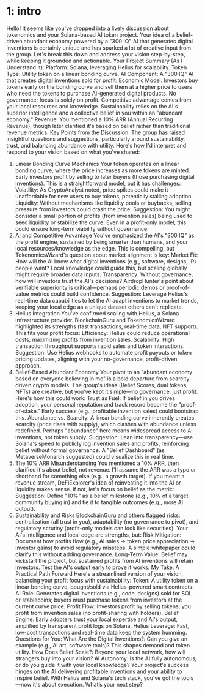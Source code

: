 # 1: intro

Hello! It seems like you've dropped into a lively discussion about tokenomics and your Solana-based AI token project. Your idea of a belief-driven abundant economy powered by a "300 IQ" AI that generates digital inventions is certainly unique and has sparked a lot of creative input from the group. Let's break this down and address your vision step-by-step, while keeping it grounded and actionable.
Your Project Summary (As I Understand It):
Platform: Solana, leveraging Helius for scalability.
Token Type: Utility token on a linear bonding curve.
AI Component: A "300 IQ" AI that creates digital inventions sold for profit.
Economic Model: 
Investors buy tokens early on the bonding curve and sell them at a higher price to users who need the tokens to purchase AI-generated digital products.
No governance; focus is solely on profit.
Competitive advantage comes from your local resources and knowledge.
Sustainability relies on the AI's superior intelligence and a collective belief in you within an "abundant economy."
Revenue: You mentioned a 10% ARR (Annual Recurring Revenue), though later clarified it's based on belief rather than traditional revenue metrics.
Key Points from the Discussion:
The group has raised insightful questions and suggestions, particularly around sustainability, trust, and balancing abundance with utility. Here's how I'd interpret and respond to your vision based on what you've shared:
1. Linear Bonding Curve Mechanics
Your token operates on a linear bonding curve, where the price increases as more tokens are minted. Early investors profit by selling to later buyers (those purchasing digital inventions). This is a straightforward model, but it has challenges:
Volatility: As CryptoAnalyst noted, price spikes could make it unaffordable for new users to buy tokens, potentially stalling adoption.
Liquidity: Without mechanisms like liquidity pools or buybacks, selling pressure from investors could crash the price.
Suggestion: You might consider a small portion of profits (from invention sales) being used to seed liquidity or stabilize the curve. Even in a profit-only model, this could ensure long-term viability without governance.
2. AI and Competitive Advantage
You've emphasized the AI's "300 IQ" as the profit engine, sustained by being smarter than humans, and your local resources/knowledge as the edge. This is compelling, but TokenomicsWizard's question about market alignment is key:
Market Fit: How will the AI know what digital inventions (e.g., software, designs, IP) people want? Local knowledge could guide this, but scaling globally might require broader data inputs.
Transparency: Without governance, how will investors trust the AI's decisions? AirdropHunter's point about verifiable superiority is critical—perhaps periodic demos or proof-of-value metrics could build confidence.
Suggestion: Leverage Helius's real-time data capabilities to let the AI adapt inventions to market trends, keeping your local edge as a unique dataset others can't replicate.
3. Helius Integration
You've confirmed scaling with Helius, a Solana infrastructure provider. BlockchainGuru and TokenomicsWizard highlighted its strengths (fast transactions, real-time data, NFT support). This fits your profit focus:
Efficiency: Helius could reduce operational costs, maximizing profits from invention sales.
Scalability: High transaction throughput supports rapid sales and token interactions.
Suggestion: Use Helius webhooks to automate profit payouts or token pricing updates, aligning with your no-governance, profit-driven approach.
4. Belief-Based Abundant Economy
Your pivot to an "abundant economy based on everyone believing in me" is a bold departure from scarcity-driven crypto models. The group's ideas (Belief Scores, dual tokens, NFTs) are creative, but you've kept it simple—no governance, just profit. Here's how this could work:
Trust as Fuel: If belief in you drives adoption, your personal reputation and track record become the "proof-of-stake." Early success (e.g., profitable invention sales) could bootstrap this.
Abundance vs. Scarcity: A linear bonding curve inherently creates scarcity (price rises with supply), which clashes with abundance unless redefined. Perhaps "abundance" here means widespread access to AI inventions, not token supply.
Suggestion: Lean into transparency—use Solana's speed to publicly log invention sales and profits, reinforcing belief without formal governance. A "Belief Dashboard" (as MetaverseMonarch suggested) could visualize this in real time.
5. The 10% ARR Misunderstanding
You mentioned a 10% ARR, then clarified it's about belief, not revenue. I'll assume the ARR was a typo or shorthand for something else (e.g., a growth target). If you meant a revenue stream, DeFiExplorer's idea of reinvesting it into the AI or liquidity makes sense. If not, let's focus on belief as the metric:
Suggestion: Define "10%" as a belief milestone (e.g., 10% of a target community buying in) and tie it to tangible outcomes (e.g., more AI output).
6. Sustainability and Risks
BlockchainGuru and others flagged risks: centralization (all trust in you), adaptability (no governance to pivot), and regulatory scrutiny (profit-only models can look like securities). Your AI's intelligence and local edge are strengths, but:
Risk Mitigation: Document how profits flow (e.g., AI sales → token price appreciation → investor gains) to avoid regulatory missteps. A simple whitepaper could clarify this without adding governance.
Long-Term Value: Belief may kickstart the project, but sustained profits from AI inventions will retain investors. Test the AI's output early to prove it works.
My Take: A Practical Path Forward
Here's a streamlined version of your vision, balancing your profit focus with sustainability:
Token: A utility token on a linear bonding curve, bought/sold via Helius-powered smart contracts.
AI Role: Generates digital inventions (e.g., code, designs) sold for SOL or stablecoins; buyers must purchase tokens from investors at the current curve price.
Profit Flow: Investors profit by selling tokens; you profit from invention sales (no profit-sharing with holders).
Belief Engine: Early adopters trust your local expertise and AI's output, amplified by transparent profit logs on Solana.
Helius Leverage: Fast, low-cost transactions and real-time data keep the system humming.
Questions for You:
What Are the Digital Inventions?: Can you give an example (e.g., AI art, software tools)? This shapes demand and token utility.
How Does Belief Scale?: Beyond your local network, how will strangers buy into your vision?
AI Autonomy: Is the AI fully autonomous, or do you guide it with your local knowledge?
Your project's success hinges on the AI delivering profitable inventions and your ability to inspire belief. With Helius and Solana's tech stack, you've got the tools—now it's about execution. What’s your next step?